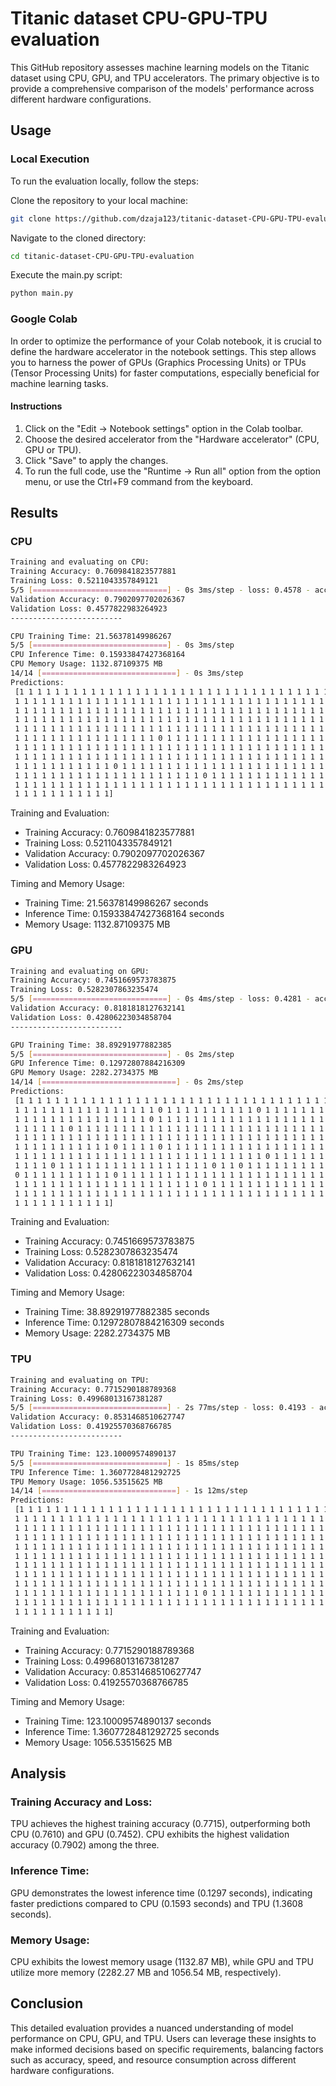 # Titanic dataset CPU-GPU-TPU evaluation
This GitHub repository assesses machine learning models on the Titanic dataset using CPU, GPU, and TPU accelerators. 
The primary objective is to provide a comprehensive comparison of the models' performance across different hardware configurations.

## Usage
### Local Execution
To run the evaluation locally, follow the steps:

Clone the repository to your local machine:
```bash
git clone https://github.com/dzaja123/titanic-dataset-CPU-GPU-TPU-evaluation.git
```
Navigate to the cloned directory:
```bash
cd titanic-dataset-CPU-GPU-TPU-evaluation
```
Execute the main.py script:
```bash
python main.py
```

### Google Colab
In order to optimize the performance of your Colab notebook, it is crucial to define the hardware accelerator in the notebook settings. This step allows you to harness the power of GPUs (Graphics Processing Units) or TPUs (Tensor Processing Units) for faster computations, especially beneficial for machine learning tasks.

#### Instructions
1. Click on the "Edit -> Notebook settings" option in the Colab toolbar.
2. Choose the desired accelerator from the "Hardware accelerator" (CPU, GPU or TPU).
3. Click "Save" to apply the changes.
4. To run the full code, use the "Runtime -> Run all" option from the option menu, or use the Ctrl+F9 command from the keyboard.

## Results
### CPU
```bash
Training and evaluating on CPU:
Training Accuracy: 0.7609841823577881
Training Loss: 0.5211043357849121
5/5 [==============================] - 0s 3ms/step - loss: 0.4578 - accuracy: 0.7902
Validation Accuracy: 0.7902097702026367
Validation Loss: 0.4577822983264923
------------------------- 

CPU Training Time: 21.56378149986267
5/5 [==============================] - 0s 3ms/step
CPU Inference Time: 0.15933847427368164
CPU Memory Usage: 1132.87109375 MB
14/14 [==============================] - 0s 3ms/step
Predictions: 
 [1 1 1 1 1 1 1 1 1 1 1 1 1 1 1 1 1 1 1 1 1 1 1 1 1 1 1 1 1 1 1 1 1 1 1 1 1
 1 1 1 1 1 1 1 1 1 1 1 1 1 1 1 1 1 1 1 1 1 1 1 1 1 1 1 1 1 1 1 1 1 1 1 1 1
 1 1 1 1 1 1 1 1 1 1 1 1 1 1 1 1 1 1 1 1 1 1 1 1 1 1 1 1 1 1 1 1 1 1 1 1 1
 1 1 1 1 1 1 1 1 1 1 1 1 1 1 1 1 1 1 1 1 1 1 1 1 1 1 1 1 1 1 1 1 1 1 1 1 1
 1 1 1 1 1 1 1 1 1 1 1 1 1 1 1 1 1 1 1 1 1 1 1 1 1 1 1 1 1 1 1 1 1 1 1 1 1
 1 1 1 1 1 1 1 1 1 1 1 1 1 1 1 1 0 1 1 1 1 1 1 1 1 1 1 1 1 1 1 1 1 1 1 1 1
 1 1 1 1 1 1 1 1 1 1 1 1 1 1 1 1 1 1 1 1 1 1 1 1 1 1 1 1 1 1 1 1 1 1 1 1 1
 1 1 1 1 1 1 1 1 1 1 1 1 1 1 1 1 1 1 1 1 1 1 1 1 1 1 1 1 1 1 1 1 1 1 1 1 1
 1 1 1 1 1 1 1 1 1 1 1 0 1 1 1 1 1 1 1 1 1 1 1 1 1 1 1 1 1 1 1 1 1 1 1 1 1
 1 1 1 1 1 1 1 1 1 1 1 1 1 1 1 1 1 1 1 1 1 0 1 1 1 1 1 1 1 1 1 1 1 1 1 1 1
 1 1 1 1 1 1 1 1 1 1 1 1 1 1 1 1 1 1 1 1 1 1 1 1 1 1 1 1 1 1 1 1 1 1 1 1 1
 1 1 1 1 1 1 1 1 1 1 1]
```
Training and Evaluation:
- Training Accuracy: 0.7609841823577881
- Training Loss: 0.5211043357849121
- Validation Accuracy: 0.7902097702026367
- Validation Loss: 0.4577822983264923

Timing and Memory Usage:
- Training Time: 21.56378149986267 seconds
- Inference Time: 0.15933847427368164 seconds
- Memory Usage: 1132.87109375 MB

### GPU
```bash
Training and evaluating on GPU:
Training Accuracy: 0.7451669573783875
Training Loss: 0.5282307863235474
5/5 [==============================] - 0s 4ms/step - loss: 0.4281 - accuracy: 0.8182
Validation Accuracy: 0.8181818127632141
Validation Loss: 0.42806223034858704
------------------------- 

GPU Training Time: 38.89291977882385
5/5 [==============================] - 0s 2ms/step
GPU Inference Time: 0.12972807884216309
GPU Memory Usage: 2282.2734375 MB
14/14 [==============================] - 0s 2ms/step
Predictions: 
 [1 1 1 1 1 1 1 1 1 1 1 1 1 1 1 1 1 1 1 1 1 1 1 1 1 1 1 1 1 1 1 1 1 1 1 1 1
 1 1 1 1 1 1 1 1 1 1 1 1 1 1 1 1 0 1 1 1 1 1 1 1 1 1 1 0 1 1 1 1 1 1 1 1 1
 1 1 1 1 1 1 1 1 1 1 1 1 1 1 1 0 1 1 1 1 1 1 1 1 1 1 1 1 1 1 1 1 1 1 1 1 1
 1 1 1 1 1 1 0 1 1 1 1 1 1 1 1 1 1 1 1 1 1 1 1 1 1 1 1 1 1 1 1 1 1 1 1 1 1
 1 1 1 1 1 1 1 1 1 1 1 1 1 1 1 1 1 1 1 1 1 1 1 1 1 1 1 1 1 1 1 1 1 1 1 1 0
 1 1 1 1 1 1 1 1 1 1 1 0 1 1 1 1 0 1 1 1 1 1 1 1 1 1 1 1 1 1 1 1 1 1 1 1 1
 1 1 1 1 1 1 1 1 1 1 1 1 1 1 1 1 1 1 1 1 1 1 1 1 1 1 1 1 0 1 1 1 1 1 1 1 1
 1 1 1 1 0 1 1 1 1 1 1 1 1 1 1 1 1 1 1 1 1 1 0 1 1 0 1 1 1 1 1 1 1 1 1 1 1
 0 1 1 1 1 1 1 1 1 1 1 0 1 1 1 1 1 1 1 1 1 1 1 1 1 1 1 1 1 1 1 1 1 1 1 1 1
 1 1 1 1 1 1 1 1 1 1 1 1 1 1 1 1 1 1 1 1 1 0 1 1 1 1 1 1 1 1 1 1 1 1 1 1 1
 1 1 1 1 1 1 1 1 1 1 1 1 1 1 1 1 1 1 1 1 1 1 1 1 1 1 1 1 1 1 1 1 1 1 1 1 1
 1 1 1 1 1 1 1 1 1 1 1]
```
Training and Evaluation:
- Training Accuracy: 0.7451669573783875
- Training Loss: 0.5282307863235474
- Validation Accuracy: 0.8181818127632141
- Validation Loss: 0.42806223034858704

Timing and Memory Usage:
- Training Time: 38.89291977882385 seconds
- Inference Time: 0.12972807884216309 seconds
- Memory Usage: 2282.2734375 MB

### TPU
```bash
Training and evaluating on TPU:
Training Accuracy: 0.7715290188789368
Training Loss: 0.49968013167381287
5/5 [==============================] - 2s 77ms/step - loss: 0.4193 - accuracy: 0.8531
Validation Accuracy: 0.8531468510627747
Validation Loss: 0.41925570368766785
------------------------- 

TPU Training Time: 123.10009574890137
5/5 [==============================] - 1s 85ms/step
TPU Inference Time: 1.3607728481292725
TPU Memory Usage: 1056.53515625 MB
14/14 [==============================] - 1s 12ms/step
Predictions: 
 [1 1 1 1 1 1 1 1 1 1 1 1 1 1 1 1 1 1 1 1 1 1 1 1 1 1 1 1 1 1 1 1 1 1 1 1 1
 1 1 1 1 1 1 1 1 1 1 1 1 1 1 1 1 1 1 1 1 1 1 1 1 1 1 1 1 1 1 1 1 1 1 1 1 1
 1 1 1 1 1 1 1 1 1 1 1 1 1 1 1 1 1 1 1 1 1 1 1 1 1 1 1 1 1 1 1 1 1 1 1 1 1
 1 1 1 1 1 1 1 1 1 1 1 1 1 1 1 1 1 1 1 1 1 1 1 1 1 1 1 1 1 1 1 1 1 1 1 1 1
 1 1 1 1 1 1 1 1 1 1 1 1 1 1 1 1 1 1 1 1 1 1 1 1 1 1 1 1 1 1 1 1 1 1 1 1 1
 1 1 1 1 1 1 1 1 1 1 1 1 1 1 1 1 1 1 1 1 1 1 1 1 1 1 1 1 1 1 1 1 1 1 1 1 1
 1 1 1 1 1 1 1 1 1 1 1 1 1 1 1 1 1 1 1 1 1 1 1 1 1 1 1 1 1 1 1 1 1 1 1 1 1
 1 1 1 1 1 1 1 1 1 1 1 1 1 1 1 1 1 1 1 1 1 1 1 1 1 1 1 1 1 1 1 1 1 1 1 1 1
 1 1 1 1 1 1 1 1 1 1 1 1 1 1 1 1 1 1 1 1 1 1 1 1 1 1 1 1 1 1 1 1 1 1 1 1 1
 1 1 1 1 1 1 1 1 1 1 1 1 1 1 1 1 1 1 1 1 1 0 1 1 1 1 1 1 1 1 1 1 1 1 1 1 1
 1 1 1 1 1 1 1 1 1 1 1 1 1 1 1 1 1 1 1 1 1 1 1 1 1 1 1 1 1 1 1 1 1 1 1 1 1
 1 1 1 1 1 1 1 1 1 1 1]
```
Training and Evaluation:
- Training Accuracy: 0.7715290188789368
- Training Loss: 0.49968013167381287
- Validation Accuracy: 0.8531468510627747
- Validation Loss: 0.41925570368766785

Timing and Memory Usage:
- Training Time: 123.10009574890137 seconds
- Inference Time: 1.3607728481292725 seconds
- Memory Usage: 1056.53515625 MB

## Analysis
### Training Accuracy and Loss:
TPU achieves the highest training accuracy (0.7715), outperforming both CPU (0.7610) and GPU (0.7452).
CPU exhibits the highest validation accuracy (0.7902) among the three.

### Inference Time:
GPU demonstrates the lowest inference time (0.1297 seconds), indicating faster predictions compared to CPU (0.1593 seconds) and TPU (1.3608 seconds).

### Memory Usage:
CPU exhibits the lowest memory usage (1132.87 MB), while GPU and TPU utilize more memory (2282.27 MB and 1056.54 MB, respectively).

## Conclusion
This detailed evaluation provides a nuanced understanding of model performance on CPU, GPU, and TPU. 
Users can leverage these insights to make informed decisions based on specific requirements, balancing factors such as accuracy, speed, and resource consumption across different hardware configurations.
 

